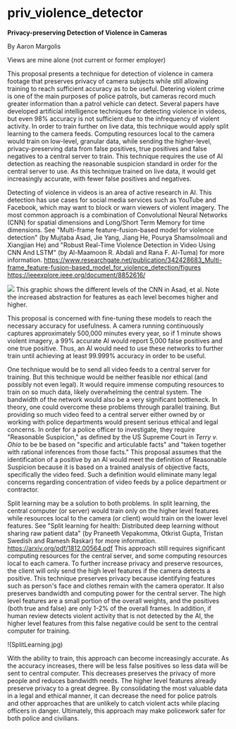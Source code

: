 # priv_violence_detector
**Privacy-preserving Detection of Violence in Cameras**


By Aaron Margolis

Views are mine alone (not current or former employer)

This proposal presents a technique for detection of violence in camera footage that preserves privacy of camera subjects
while still allowing training to reach sufficient accuracy as to be useful. Detering violent crime is one of the main
purposes of police patrols, but cameras record much greater information than a patrol vehicle can detect. Several papers
have developed artificial intelligence techniques for detecting violence in videos, but even 98% accuracy is not sufficient
due to the infrequency of violent activity. In order to train further on live data, this technique would apply split learning
to the camera feeds. Computing resources local to the camera would train on low-level, granular data, while sending the
higher-level, privacy-preserving data from false positives, true positives and false negatives to a central server to train.
This technique requires the use of AI detection as reaching the reasonable suspicion standard in order for the central server
to use. As this technique trained on live data, it would get increasingly accurate, with fewer false positives and negatives.

Detecting of violence in videos is an area of active research in AI. This detection has use cases for social media services
such as YouTube and Facebook, which may want to block or warn viewers of violent imagery. The most common approach is a
combination of Convolutional Neural Networks (CNN) for spatial dimensions and Long/Short Term Memory for time dimensions. See
"Multi-frame feature-fusion-based model for violence detection" (by Mujtaba Asad, Jie Yang, Jiang He, Pourya Shamsolmoali
and Xiangjian He) and "Robust Real-Time Violence Detection in Video Using CNN And LSTM" (by Al-Maamoon R. Abdali and Rana
F. Al-Tuma) for more information. 
https://www.researchgate.net/publication/342428683_Multi-frame_feature-fusion-based_model_for_violence_detection/figures
https://ieeexplore.ieee.org/document/8852616/

<img src="https://www.researchgate.net/publication/342428683/figure/fig5/Visualization-of-low-level-and-high-level-feature-map-from-different-layers-of-CNN-model_W640.jpg"/>
This graphic shows the different levels of the CNN in Asad, et al. Note the increased abstraction for features as each level
becomes higher and higher.

This proposal is concerned with fine-tuning these models to reach the necessary accuracy for usefulness. A camera running 
continuously captures approximately 500,000 minutes every year, so if 1 minute shows violent imagery, a 99% accurate AI would 
report 5,000 false positives and one true positive. Thus, an AI would need to use these networks to further train until 
achieving at least 99.999% accuracy in order to be useful.

One technique would be to send all video feeds to a central server for training. But this technique would be neither feasible 
nor ethical (and possibly not even legal). It would require immense computing resources to train on so much data, likely 
overwhelming the central system. The bandwidth of the network would also be a very significant bottleneck. In theory, one 
could overcome these problems through parallel training. But providing so much video feed to a central server either owned by 
or working with police departments would present serious ethical and legal concerns. In order for a police officer to investigate, 
they require "Reasonable Suspicion," as defined by the US Supreme Court in *Terry v. Ohio* to be be based on "specific and 
articulable facts" and "taken together with rational inferences from those facts." This proposal assumes that the identification 
of a positive by an AI would meet the definition of Reasonable Suspicion because it is based on a trained analysis of objective 
facts, specifically the video feed. Such a definition would eliminate many legal concerns regarding concentration of video feeds 
by a police department or contractor.

Split learning may be a solution to both problems. In split learning, the central computer (or server) would train only on the 
higher level features while resources local to the camera (or client) would train on the lower level features. See "Split learning 
for health: Distributed deep learning without sharing raw patient data" (by Praneeth Vepakomma, Otkrist Gupta, Tristan Swedish and 
Ramesh Raskar) for more information. https://arxiv.org/pdf/1812.00564.pdf This approach  still requires significant computing 
resources for the central server, and some computing resources local to each camera. To further increase privacy and preserve 
resources, the client will only send the high level features if the  camera detects a positive. This technique preserves privacy 
because identifying features such as person's face and clothes remain with the camera operator. It also preserves bandwidth and 
computing power for the central server. The high level features are a small portion of the overall weights, and the positives 
(both true and false) are only 1-2% of the overall frames. In addition, if human review detects violent activity that is not detected 
by the AI, the higher level features from this false negative could be sent to the central computer for training.

!(SplitLearning.jpg)

With the ability to train, this approach can become increasingly accurate. As the accuracy increases, there will be less false positives 
so less data will be sent to central computer. This decreases preserves the privacy of more people and reduces bandwidth needs. 
The higher level features already preserve privacy to a great degree. By consolidating the most valuable data in a legal and ethical 
manner, it can decrease the need for police patrols and other approaches that are unlikely to catch violent acts while placing officers 
in danger. Ultimately, this approach may make policework safer for both police and civilians.
